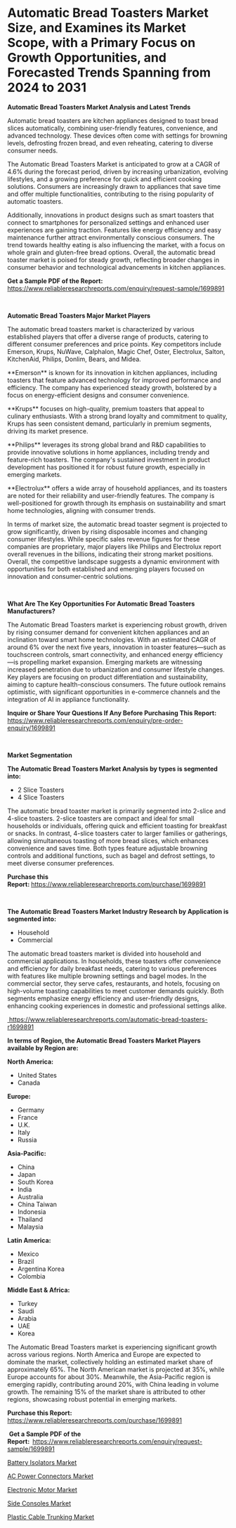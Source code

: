 <p><h1>Automatic Bread Toasters Market Size, and Examines its Market Scope, with a Primary Focus on Growth Opportunities, and Forecasted Trends Spanning from 2024 to 2031</h1></p><p><strong>Automatic Bread Toasters Market Analysis and Latest Trends</strong></p>
<p><p>Automatic bread toasters are kitchen appliances designed to toast bread slices automatically, combining user-friendly features, convenience, and advanced technology. These devices often come with settings for browning levels, defrosting frozen bread, and even reheating, catering to diverse consumer needs.</p><p>The Automatic Bread Toasters Market is anticipated to grow at a CAGR of 4.6% during the forecast period, driven by increasing urbanization, evolving lifestyles, and a growing preference for quick and efficient cooking solutions. Consumers are increasingly drawn to appliances that save time and offer multiple functionalities, contributing to the rising popularity of automatic toasters. </p><p>Additionally, innovations in product designs such as smart toasters that connect to smartphones for personalized settings and enhanced user experiences are gaining traction. Features like energy efficiency and easy maintenance further attract environmentally conscious consumers. The trend towards healthy eating is also influencing the market, with a focus on whole grain and gluten-free bread options. Overall, the automatic bread toaster market is poised for steady growth, reflecting broader changes in consumer behavior and technological advancements in kitchen appliances.</p></p>
<p><strong>Get a Sample PDF of the Report:&nbsp;</strong> <a href="https://www.reliableresearchreports.com/enquiry/request-sample/1699891?utm_campaign=1563&utm_medium=2&utm_source=Github&utm_content=ia&utm_term=21102024&utm_id=automatic-bread-toasters">https://www.reliableresearchreports.com/enquiry/request-sample/1699891</a></p>
<p>&nbsp;</p>
<p><strong>Automatic Bread Toasters Major Market Players</strong></p>
<p><p>The automatic bread toasters market is characterized by various established players that offer a diverse range of products, catering to different consumer preferences and price points. Key competitors include Emerson, Krups, NuWave, Calphalon, Magic Chef, Oster, Electrolux, Salton, KitchenAid, Philips, Donlim, Bears, and Midea.</p><p>**Emerson** is known for its innovation in kitchen appliances, including toasters that feature advanced technology for improved performance and efficiency. The company has experienced steady growth, bolstered by a focus on energy-efficient designs and consumer convenience.</p><p>**Krups** focuses on high-quality, premium toasters that appeal to culinary enthusiasts. With a strong brand loyalty and commitment to quality, Krups has seen consistent demand, particularly in premium segments, driving its market presence.</p><p>**Philips** leverages its strong global brand and R&D capabilities to provide innovative solutions in home appliances, including trendy and feature-rich toasters. The company's sustained investment in product development has positioned it for robust future growth, especially in emerging markets.</p><p>**Electrolux** offers a wide array of household appliances, and its toasters are noted for their reliability and user-friendly features. The company is well-positioned for growth through its emphasis on sustainability and smart home technologies, aligning with consumer trends.</p><p>In terms of market size, the automatic bread toaster segment is projected to grow significantly, driven by rising disposable incomes and changing consumer lifestyles. While specific sales revenue figures for these companies are proprietary, major players like Philips and Electrolux report overall revenues in the billions, indicating their strong market positions. Overall, the competitive landscape suggests a dynamic environment with opportunities for both established and emerging players focused on innovation and consumer-centric solutions.</p></p>
<p>&nbsp;</p>
<p><strong>What Are The Key Opportunities For Automatic Bread Toasters Manufacturers?</strong></p>
<p><p>The Automatic Bread Toasters market is experiencing robust growth, driven by rising consumer demand for convenient kitchen appliances and an inclination toward smart home technologies. With an estimated CAGR of around 6% over the next five years, innovation in toaster features—such as touchscreen controls, smart connectivity, and enhanced energy efficiency—is propelling market expansion. Emerging markets are witnessing increased penetration due to urbanization and consumer lifestyle changes. Key players are focusing on product differentiation and sustainability, aiming to capture health-conscious consumers. The future outlook remains optimistic, with significant opportunities in e-commerce channels and the integration of AI in appliance functionality.</p></p>
<p><strong>Inquire or Share Your Questions If Any Before Purchasing This Report:</strong> <a href="https://www.reliableresearchreports.com/enquiry/pre-order-enquiry/1699891?utm_campaign=1563&utm_medium=2&utm_source=Github&utm_content=ia&utm_term=21102024&utm_id=automatic-bread-toasters">https://www.reliableresearchreports.com/enquiry/pre-order-enquiry/1699891</a></p>
<p>&nbsp;</p>
<p><strong>Market Segmentation</strong></p>
<p><strong>The Automatic Bread Toasters Market Analysis by types is segmented into:</strong></p>
<p><ul><li>2 Slice Toasters</li><li>4 Slice Toasters</li></ul></p>
<p><p>The automatic bread toaster market is primarily segmented into 2-slice and 4-slice toasters. 2-slice toasters are compact and ideal for small households or individuals, offering quick and efficient toasting for breakfast or snacks. In contrast, 4-slice toasters cater to larger families or gatherings, allowing simultaneous toasting of more bread slices, which enhances convenience and saves time. Both types feature adjustable browning controls and additional functions, such as bagel and defrost settings, to meet diverse consumer preferences.</p></p>
<p><strong>Purchase this Report:&nbsp;</strong><a href="https://www.reliableresearchreports.com/purchase/1699891?utm_campaign=1563&utm_medium=2&utm_source=Github&utm_content=ia&utm_term=21102024&utm_id=automatic-bread-toasters">https://www.reliableresearchreports.com/purchase/1699891</a></p>
<p>&nbsp;</p>
<p><strong>The Automatic Bread Toasters Market Industry Research by Application is segmented into:</strong></p>
<p><ul><li>Household</li><li>Commercial</li></ul></p>
<p><p>The automatic bread toasters market is divided into household and commercial applications. In households, these toasters offer convenience and efficiency for daily breakfast needs, catering to various preferences with features like multiple browning settings and bagel modes. In the commercial sector, they serve cafes, restaurants, and hotels, focusing on high-volume toasting capabilities to meet customer demands quickly. Both segments emphasize energy efficiency and user-friendly designs, enhancing cooking experiences in domestic and professional settings alike.</p></p>
<p><a href="https://www.reliableresearchreports.com/automatic-bread-toasters-r1699891?utm_campaign=1563&utm_medium=2&utm_source=Github&utm_content=ia&utm_term=21102024&utm_id=automatic-bread-toasters">&nbsp;https://www.reliableresearchreports.com/automatic-bread-toasters-r1699891</a></p>
<p><strong>In terms of Region, the Automatic Bread Toasters Market Players available by Region are:</strong></p>
<p>
    <p> <strong> North America: </strong>
        <ul>
            <li>United States</li>
            <li>Canada</li>
        </ul>
        </p> 
    <p> <strong> Europe: </strong>
        <ul>
            <li>Germany</li>
            <li>France</li>
            <li>U.K.</li>
            <li>Italy</li>
            <li>Russia</li>
        </ul>
        </p> 
    <p> <strong> Asia-Pacific: </strong>
        <ul>
            <li>China</li>
            <li>Japan</li>
            <li>South Korea</li>
            <li>India</li>
            <li>Australia</li>
            <li>China Taiwan</li>
            <li>Indonesia</li>
            <li>Thailand</li>
            <li>Malaysia</li>
        </ul>
        </p> 
    <p> <strong> Latin America: </strong>
        <ul>
            <li>Mexico</li>
            <li>Brazil</li>
            <li>Argentina Korea</li>
            <li>Colombia</li>
        </ul>
        </p> 
    <p> <strong> Middle East & Africa: </strong>
        <ul>
            <li>Turkey</li>
            <li>Saudi</li>
            <li>Arabia</li>
            <li>UAE</li>
            <li>Korea</li>
        </ul>
    </p>
    </p>
<p><p>The Automatic Bread Toasters market is experiencing significant growth across various regions. North America and Europe are expected to dominate the market, collectively holding an estimated market share of approximately 65%. The North American market is projected at 35%, while Europe accounts for about 30%. Meanwhile, the Asia-Pacific region is emerging rapidly, contributing around 20%, with China leading in volume growth. The remaining 15% of the market share is attributed to other regions, showcasing robust potential in emerging markets.</p></p>
<p><strong>Purchase this Report: </strong><a href="https://www.reliableresearchreports.com/purchase/1699891?utm_campaign=1563&utm_medium=2&utm_source=Github&utm_content=ia&utm_term=21102024&utm_id=automatic-bread-toasters">https://www.reliableresearchreports.com/purchase/1699891</a></p>
<p>&nbsp;<strong>Get a Sample PDF of the Report:&nbsp;&nbsp;</strong><a href="https://www.reliableresearchreports.com/enquiry/request-sample/1699891?utm_campaign=1563&utm_medium=2&utm_source=Github&utm_content=ia&utm_term=21102024&utm_id=automatic-bread-toasters">https://www.reliableresearchreports.com/enquiry/request-sample/1699891</a></p>
<p><strong></strong></p>
<p><p><a href="https://www.linkedin.com/pulse/future-innovation-global-battery-isolators-market-growth-opportunities-ib82e?utm_campaign=1563&utm_medium=2&utm_source=Github&utm_content=ia&utm_term=21102024&utm_id=automatic-bread-toasters">Battery Isolators Market</a></p><p><a href="https://www.linkedin.com/pulse/ac-power-connectors-market-segmentation-applications-types-growth-vozle?utm_campaign=1563&utm_medium=2&utm_source=Github&utm_content=ia&utm_term=21102024&utm_id=automatic-bread-toasters">AC Power Connectors Market</a></p><p><a href="https://www.linkedin.com/pulse/electronic-motor-industry-forecast-market-shifts-fzfve?utm_campaign=1563&utm_medium=2&utm_source=Github&utm_content=ia&utm_term=21102024&utm_id=automatic-bread-toasters">Electronic Motor Market</a></p><p><a href="https://www.linkedin.com/pulse/side-consoles-market-global-regional-analysis-focus-fhzqe?utm_campaign=1563&utm_medium=2&utm_source=Github&utm_content=ia&utm_term=21102024&utm_id=automatic-bread-toasters">Side Consoles Market</a></p><p><a href="https://www.linkedin.com/pulse/plastic-cable-trunking-market-evolution-regional-adaptations-udeqf?utm_campaign=1563&utm_medium=2&utm_source=Github&utm_content=ia&utm_term=21102024&utm_id=automatic-bread-toasters">Plastic Cable Trunking Market</a></p></p>